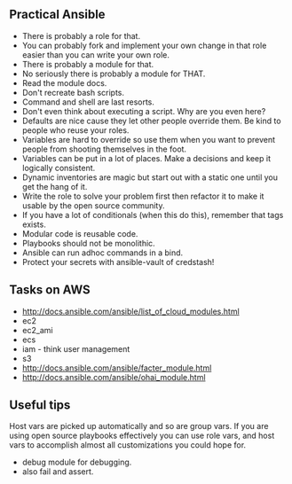 Practical Ansible
---

* There is probably a role for that.
* You can probably fork and implement your own change in that role easier than you can write your own role.
* There is probably a module for that.
* No seriously there is probably a module for THAT.
* Read the module docs.
* Don't recreate bash scripts.
* Command and shell are last resorts.
* Don't even think about executing a script. Why are you even here?
* Defaults are nice cause they let other people override them. Be kind to people who reuse your roles.
* Variables are hard to override so use them when you want to prevent people from shooting themselves in the foot.
* Variables can be put in a lot of places. Make a decisions and keep it logically consistent.
* Dynamic inventories are magic but start out with a static one until you get the hang of it. 
* Write the role to solve your problem first then refactor it to make it usable by the open source community.
* If you have a lot of conditionals (when this do this), remember that tags exists.
* Modular code is reusable code.
* Playbooks should not be monolithic.
* Ansible can run adhoc commands in a bind.
* Protect your secrets with ansible-vault of credstash!

Tasks on AWS
---
* http://docs.ansible.com/ansible/list_of_cloud_modules.html
* ec2
* ec2_ami
* ecs
* iam - think user management
* s3
* http://docs.ansible.com/ansible/facter_module.html
* http://docs.ansible.com/ansible/ohai_module.html

Useful tips
---
Host vars are picked up automatically and so are group vars. If you are using open source playbooks effectively you can use role vars, and host vars to accomplish almost all customizations you could hope for. 
 
 * debug module for debugging. 
 * also fail and assert.

 






